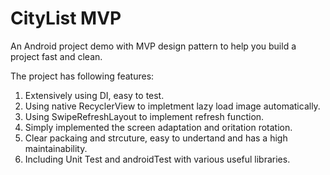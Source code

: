 # CityList MVP

An Android project demo with MVP design pattern to help you build a project fast and clean.

The project has following features:

1. Extensively using DI, easy to test.
2. Using native RecyclerView to impletment lazy load image automatically.
3. Using SwipeRefreshLayout to implement refresh function.
4. Simply implemented the screen adaptation and oritation rotation.
5. Clear packaing and strcuture, easy to undertand and has a high maintainability.
6. Including Unit Test and androidTest with various useful libraries. 

